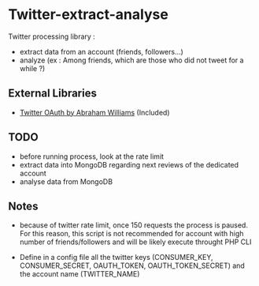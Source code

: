 # Twitter-extract-analyse

Twitter processing library : 
- extract data from an account (friends, followers...)
- analyze (ex : Among friends, which are those who did not tweet for a while ?)

## External Libraries

- [Twitter OAuth by Abraham Williams](http://github.com/abraham/twitteroauth) (Included)

## TODO

- before running process, look at the rate limit
- extract data into MongoDB regarding next reviews of the dedicated account
- analyse data from MongoDB

## Notes

- because of twitter rate limit, once 150 requests the process is paused.
For this reason, this script is not recommended for account with high number of friends/followers and will be likely execute throught PHP CLI

- Define in a config file all the twitter keys (CONSUMER_KEY, CONSUMER_SECRET, OAUTH_TOKEN, OAUTH_TOKEN_SECRET) and the account name (TWITTER_NAME)